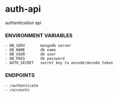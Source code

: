 # auth-api
authentication api

### ENVIRONMENT VARIABLES
    - DB_SERV       mongodb server
    - DB_NAME       db name
    - DB_USER       db user
    - DB_PASS       db password
    - AUTH_SECRET   secret key to encode/decode token
    
### ENDPOINTS
    - /authenticate     
    - /accounts